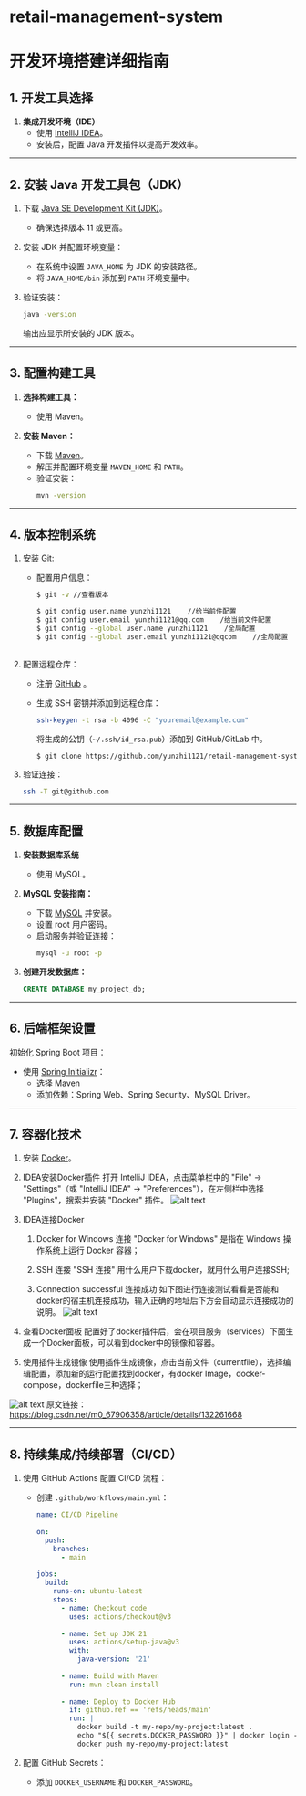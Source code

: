 # retail-management-system

# 开发环境搭建详细指南

## 1. 开发工具选择

1. **集成开发环境（IDE）**
    - 使用 [IntelliJ IDEA](https://www.jetbrains.com/idea/)。
    - 安装后，配置 Java 开发插件以提高开发效率。

---

## 2. 安装 Java 开发工具包（JDK）

1. 下载 [Java SE Development Kit (JDK)](https://www.oracle.com/java/technologies/javase-downloads.html)。
    - 确保选择版本 11 或更高。

2. 安装 JDK 并配置环境变量：
    - 在系统中设置 `JAVA_HOME` 为 JDK 的安装路径。
    - 将 `JAVA_HOME/bin` 添加到 `PATH` 环境变量中。

3. 验证安装：
   ```bash
   java -version
   ```
   输出应显示所安装的 JDK 版本。

---

## 3. 配置构建工具

1. **选择构建工具：**
    - 使用 Maven。

2. **安装 Maven：**
    - 下载 [Maven](https://maven.apache.org/download.cgi)。
    - 解压并配置环境变量 `MAVEN_HOME` 和 `PATH`。
    - 验证安装：
      ```bash
      mvn -version
      ```

---

## 4. 版本控制系统

1. 安装 [Git](https://git-scm.com/):
    - 配置用户信息：
      ```bash
      $ git -v //查看版本
      
      $ git config user.name yunzhi1121    //给当前件配置
      $ git config user.email yunzhi1121@qq.com    /给当前文件配置
      $ git config --global user.name yunzhi1121    /全局配置
      $ git config --global user.email yunzhi1121@qqcom    //全局配置
 
      ```

2. 配置远程仓库：
    - 注册 [GitHub](https://github.com/) 。
    - 生成 SSH 密钥并添加到远程仓库：
      ```bash
      ssh-keygen -t rsa -b 4096 -C "youremail@example.com"
      ```
      将生成的公钥（`~/.ssh/id_rsa.pub`）添加到 GitHub/GitLab 中。

      ```bash
      $ git clone https://github.com/yunzhi1121/retail-management-system
      ```

3. 验证连接：
   ```bash
   ssh -T git@github.com
   ```

---

## 5. 数据库配置

1. **安装数据库系统**
    - 使用 MySQL。

2. **MySQL 安装指南：**
    - 下载 [MySQL](https://dev.mysql.com/downloads/mysql/) 并安装。
    - 设置 root 用户密码。
    - 启动服务并验证连接：
      ```bash
      mysql -u root -p
      ```

3. **创建开发数据库：**
   ```sql
   CREATE DATABASE my_project_db;
   ```

---

## 6. 后端框架设置

  初始化 Spring Boot 项目：
 - 使用 [Spring Initializr](https://start.spring.io/)：
     - 选择 Maven
     - 添加依赖：Spring Web、Spring Security、MySQL Driver。

---

## 7. 容器化技术

1. 安装 [Docker](https://www.docker.com/)。
    

2. IDEA安装Docker插件
打开 IntelliJ IDEA，点击菜单栏中的 "File" -> "Settings"（或 "IntelliJ IDEA" -> "Preferences"），在左侧栏中选择 "Plugins"，搜索并安装 "Docker" 插件。
![alt text](https://www.helloimg.com/i/2024/12/23/6768447d57492.png)


1. IDEA连接Docker
   1. Docker for Windows 连接
"Docker for Windows" 是指在 Windows 操作系统上运行 Docker 容器；

   1. SSH 连接
"SSH 连接" 用什么用户下载docker，就用什么用户连接SSH;

     1. Connection successful 连接成功
如下图进行连接测试看看是否能和docker的宿主机连接成功，输入正确的地址后下方会自动显示连接成功的说明。
![alt text](
https://www.helloimg.com/i/2024/12/23/6768447d7eaff.png)


4. 查看Docker面板
配置好了docker插件后，会在项目服务（services）下面生成一个Docker面板，可以看到docker中的镜像和容器。



5. 使用插件生成镜像
使用插件生成镜像，点击当前文件（currentfile），选择编辑配置，添加新的运行配置找到docker，有docker Image，docker-compose，dockerfile三种选择；

![alt text](https://www.helloimg.com/i/2024/12/23/6768447ce2a10.png
)
原文链接：https://blog.csdn.net/m0_67906358/article/details/132261668

---

## 8. 持续集成/持续部署（CI/CD）

1. 使用 GitHub Actions 配置 CI/CD 流程：
    - 创建 `.github/workflows/main.yml`：
      ```yaml
      name: CI/CD Pipeline
 
      on:
        push:
          branches:
            - main
 
      jobs:
        build:
          runs-on: ubuntu-latest
          steps:
            - name: Checkout code
              uses: actions/checkout@v3
 
            - name: Set up JDK 21
              uses: actions/setup-java@v3
              with:
                java-version: '21'
 
            - name: Build with Maven
              run: mvn clean install
 
            - name: Deploy to Docker Hub
              if: github.ref == 'refs/heads/main'
              run: |
                docker build -t my-repo/my-project:latest .
                echo "${{ secrets.DOCKER_PASSWORD }}" | docker login -u "${{ secrets.DOCKER_USERNAME }}" --password-stdin
                docker push my-repo/my-project:latest
      ```

2. 配置 GitHub Secrets：
    - 添加 `DOCKER_USERNAME` 和 `DOCKER_PASSWORD`。